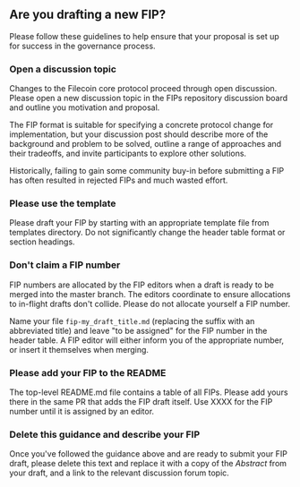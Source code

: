 ## Are you drafting a new FIP?
Please follow these guidelines to help ensure that your proposal is set up for success in the governance process.

### Open a discussion topic
Changes to the Filecoin core protocol proceed through open discussion.
Please open a new discussion topic in the FIPs repository discussion board and outline you motivation and proposal.

The FIP format is suitable for specifying a concrete protocol change for implementation, 
but your discussion post should describe more of the background and problem to be solved,
outline a range of approaches and their tradeoffs, and invite participants to explore other solutions.

Historically, failing to gain some community buy-in before submitting a FIP has often resulted in 
rejected FIPs and much wasted effort.

### Please use the template
Please draft your FIP by starting with an appropriate template file from templates directory.
Do not significantly change the header table format or section headings.

### Don't claim a FIP number
FIP numbers are allocated by the FIP editors when a draft is ready to be merged into the master branch.
The editors coordinate to ensure allocations to in-flight drafts don't collide.
Please do not allocate yourself a FIP number.

Name your file `fip-my_draft_title.md` (replacing the suffix with an abbreviated title)
and leave "to be assigned" for the FIP number in the header table.
A FIP editor will either inform you of the appropriate number, or insert it themselves when merging.

### Please add your FIP to the README
The top-level README.md file contains a table of all FIPs.
Please add yours there in the same PR that adds the FIP draft itself.
Use XXXX for the FIP number until it is assigned by an editor.

### Delete this guidance and describe your FIP
Once you've followed the guidance above and are ready to submit your FIP draft,
please delete this text and replace it with a copy of the _Abstract_ from your draft, 
and a link to the relevant discussion forum topic.